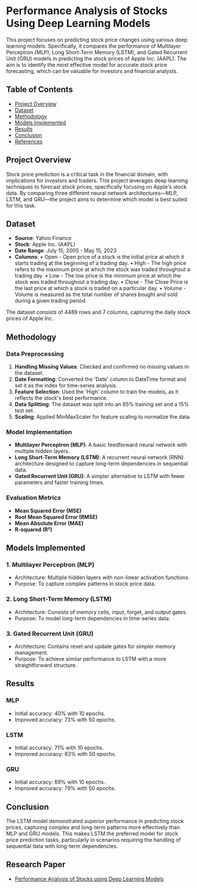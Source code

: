 # Performance Analysis of Stocks Using Deep Learning Models

This project focuses on predicting stock price changes using various deep learning models. Specifically, it compares the performance of Multilayer Perceptron (MLP), Long Short-Term Memory (LSTM), and Gated Recurrent Unit (GRU) models in predicting the stock prices of Apple Inc. (AAPL). The aim is to identify the most effective model for accurate stock price forecasting, which can be valuable for investors and financial analysts.

## Table of Contents

- [Project Overview](#project-overview)
- [Dataset](#dataset)
- [Methodology](#methodology)
- [Models Implemented](#models-implemented)
- [Results](#results)
- [Conclusion](#conclusion)
- [References](#references)

## Project Overview

Stock price prediction is a critical task in the financial domain, with implications for investors and traders. This project leverages deep learning techniques to forecast stock prices, specifically focusing on Apple's stock data. By comparing three different neural network architectures—MLP, LSTM, and GRU—the project aims to determine which model is best suited for this task.

## Dataset

- **Source**: Yahoo Finance
- **Stock**: Apple Inc. (AAPL)
- **Date Range**: July 15, 2005 - May 15, 2023
- **Columns**:
• Open - Open price of a stock is the initial price at which it starts trading at the beginning of a trading day.
• High - The high price refers to the maximum price at which the stock was traded throughout a trading day.
• Low - The low price is the minimum price at which the stock was traded throughout a trading day.
• Close - The Close Price is the last price at which a stock is traded on a particular day.
• Volume - Volume is measured as the total number of shares bought and sold during a given trading period.

The dataset consists of 4489 rows and 7 columns, capturing the daily stock prices of Apple Inc.

## Methodology

### Data Preprocessing

1. **Handling Missing Values**: Checked and confirmed no missing values in the dataset.
2. **Date Formatting**: Converted the 'Date' column to DateTime format and set it as the index for time-series analysis.
3. **Feature Selection**: Used the 'High' column to train the models, as it reflects the stock's best performance.
4. **Data Splitting**: The dataset was split into an 85% training set and a 15% test set.
5. **Scaling**: Applied MinMaxScaler for feature scaling to normalize the data.

### Model Implementation

- **Multilayer Perceptron (MLP)**: A basic feedforward neural network with multiple hidden layers.
- **Long Short-Term Memory (LSTM)**: A recurrent neural network (RNN) architecture designed to capture long-term dependencies in sequential data.
- **Gated Recurrent Unit (GRU)**: A simpler alternative to LSTM with fewer parameters and faster training times.

### Evaluation Metrics

- **Mean Squared Error (MSE)**
- **Root Mean Squared Error (RMSE)**
- **Mean Absolute Error (MAE)**
- **R-squared (R²)**

## Models Implemented

### 1. Multilayer Perceptron (MLP)
- Architecture: Multiple hidden layers with non-linear activation functions.
- Purpose: To capture complex patterns in stock price data.

### 2. Long Short-Term Memory (LSTM)
- Architecture: Consists of memory cells, input, forget, and output gates.
- Purpose: To model long-term dependencies in time-series data.

### 3. Gated Recurrent Unit (GRU)
- Architecture: Contains reset and update gates for simpler memory management.
- Purpose: To achieve similar performance to LSTM with a more straightforward structure.

## Results

### MLP
- Initial accuracy: 40% with 10 epochs.
- Improved accuracy: 73% with 50 epochs.

### LSTM
- Initial accuracy: 71% with 10 epochs.
- Improved accuracy: 83% with 50 epochs.

### GRU
- Initial accuracy: 69% with 10 epochs.
- Improved accuracy: 79% with 50 epochs.

## Conclusion

The LSTM model demonstrated superior performance in predicting stock prices, capturing complex and long-term patterns more effectively than MLP and GRU models. This makes LSTM the preferred model for stock price prediction tasks, particularly in scenarios requiring the handling of sequential data with long-term dependencies.

## Research Paper

- [Performance Analysis of Stocks using Deep Learning Models](https://authors.elsevier.com/sd/article/S1877-0509(24)00624-0)
